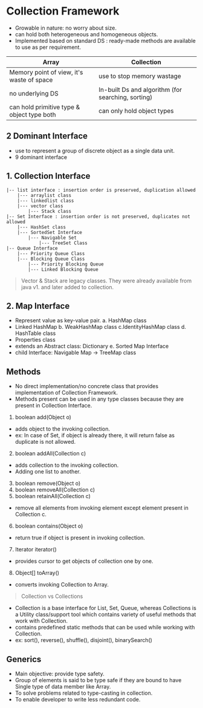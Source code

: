 # Collection Framework
- Growable in nature: no worry about size.
- can hold both heterogeneous and homogeneous objects.
- Implemented based on standard DS : ready-made methods are available to use as per requirement.

|Array|Collection|
|-----|-----|
|Memory point of view, it's waste of space|use to stop memory wastage|
|no underlying DS|In-built Ds and algorithm (for searching, sorting)|
|can hold primitive type & object type both | can only hold object types|

## 2 Dominant Interface
- use to represent a group of discrete object as a single data unit.
- 9 dominant interface
## 1. Collection Interface
```
|-- list interface : insertion order is preserved, duplication allowed
    |--- arraylist class
    |--- linkedlist class
    |--- vector class
        |--- Stack class
|-- Set Interface : insertion order is not preserved, duplicates not allowed
    |--- HashSet class
    |--- SortedSet Interface
        |--- Navigable Set
            |--- TreeSet Class
|-- Queue Interface
    |--- Priority Queue Class
    |--- Blocking Queue Class
        |--- Priority Blocking Queue
        |--- Linked Blocking Queue
```

> Vector & Stack are legacy classes. They were already available from java v1. and later added to collection.

## 2. Map Interface
- Represent value as key-value pair.
a. HashMap class
- Linked HashMap
b. WeakHashMap class
c.IdentityHashMap class
d. HashTable class
- Properties class
- extends an Abstract class: Dictionary
e. Sorted Map Interface
- child Interface: Navigable Map -> TreeMap class

## Methods
- No direct implementation/no concrete class that provides implementation of Collection Framework.
- Methods present can be used in any type classes because they are present in Collection Interface.
1. boolean add(Object o)
- adds object to the invoking collection.
- ex: In case of Set, if object is already there, it will return false as duplicate is not allowed.
2. boolean addAll(Collection c)
- adds collection to the invoking collection.
- Adding one list to another.
3. boolean remove(Object o)
4. boolean removeAll(Collection c)
5. boolean retainAll(Collection c)
- remove all elements from invoking element except element present in Collection c.
6. boolean contains(Object o)
- return true if object is present in invoking collection.
7. Iterator iterator()
- provides cursor to get objects of collection one by one.
8. Object[] toArray()
- converts invoking Collection to Array.

> Collection vs Collections
- Collection is a base interface for List, Set, Queue, whereas Collections is a Utility class/support tool which contains variety of useful methods that work with Collection.
- contains predefined static methods that can be used while working with Collection.
- ex: sort(), reverse(), shuffle(), disjoint(), binarySearch()

## Generics
- Main objective: provide type safety.
- Group of elements is said to be type safe if they are bound to have Single type of data member like Array.
- To solve problems related to type-casting in collection.
- To enable developer to write less redundant code.
